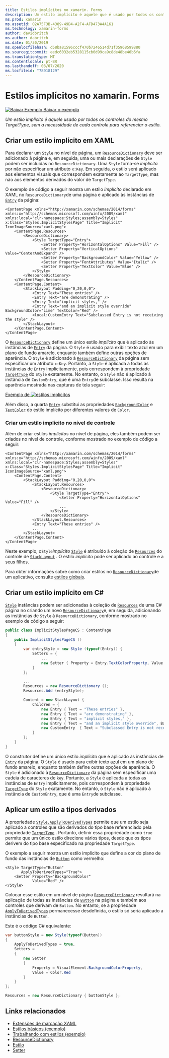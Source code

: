 ```yaml
---
title: Estilos implícitos no xamarin. Forms
description: Um estilo implícito é aquele que é usado por todos os controles de TargetType mesmo, sem a necessidade de cada controle para fazer referência ao estilo.
ms.prod: xamarin
ms.assetid: 02A75F3B-4389-49D4-A2F4-AFD473A4A161
ms.technology: xamarin-forms
author: davidbritch
ms.author: dabritch
ms.date: 01/30/2019
ms.openlocfilehash: d58ba81596cccf470b7246514d71f35968599880
ms.sourcegitcommit: eedc6032eb5328115cb0d99ca9c8de48be40b6fa
ms.translationtype: MT
ms.contentlocale: pt-BR
ms.lasthandoff: 03/07/2020
ms.locfileid: "78918129"
---
```

# <a name="implicit-styles-in-xamarinforms"></a>Estilos implícitos no xamarin. Forms

[![Baixar Exemplo](~/media/shared/download.png) Baixar o exemplo](https://docs.microsoft.com/samples/xamarin/xamarin-forms-samples/userinterface-styles-basicstyles)

_Um estilo implícito é aquele usado por todos os controles do mesmo TargetType, sem a necessidade de cada controle para referenciar o estilo._

## <a name="create-an-implicit-style-in-xaml"></a>Criar um estilo implícito em XAML

Para declarar um [`Style`](xref:Xamarin.Forms.Style) no nível de página, um [`ResourceDictionary`](xref:Xamarin.Forms.ResourceDictionary) deve ser adicionado à página e, em seguida, uma ou mais declarações de `Style` podem ser incluídas no `ResourceDictionary`. Uma `Style` torna-se *implícita* por não especificar um atributo `x:Key`. Em seguida, o estilo será aplicado aos elementos visuais que correspondem exatamente ao `TargetType`, mas não aos elementos derivados do valor de `TargetType`.

O exemplo de código a seguir mostra um estilo *implícito* declarado em XAML no `ResourceDictionary`de uma página e aplicado às instâncias de [`Entry`](xref:Xamarin.Forms.Entry) da página:

```xaml
<ContentPage xmlns="http://xamarin.com/schemas/2014/forms" xmlns:x="http://schemas.microsoft.com/winfx/2009/xaml" xmlns:local="clr-namespace:Styles;assembly=Styles" x:Class="Styles.ImplicitStylesPage" Title="Implicit" IconImageSource="xaml.png">
    <ContentPage.Resources>
        <ResourceDictionary>
            <Style TargetType="Entry">
                <Setter Property="HorizontalOptions" Value="Fill" />
                <Setter Property="VerticalOptions" Value="CenterAndExpand" />
                <Setter Property="BackgroundColor" Value="Yellow" />
                <Setter Property="FontAttributes" Value="Italic" />
                <Setter Property="TextColor" Value="Blue" />
            </Style>
        </ResourceDictionary>
    </ContentPage.Resources>
    <ContentPage.Content>
        <StackLayout Padding="0,20,0,0">
            <Entry Text="These entries" />
            <Entry Text="are demonstrating" />
            <Entry Text="implicit styles," />
            <Entry Text="and an implicit style override" BackgroundColor="Lime" TextColor="Red" />
            <local:CustomEntry Text="Subclassed Entry is not receiving the style" />
        </StackLayout>
    </ContentPage.Content>
</ContentPage>
```

O [`ResourceDictionary`](xref:Xamarin.Forms.ResourceDictionary) define um único estilo *implícito* que é aplicado às instâncias de [`Entry`](xref:Xamarin.Forms.Entry) da página. O `Style` é usado para exibir texto azul em um plano de fundo amarelo, enquanto também define outras opções de aparência. O `Style` é adicionado à [`ResourceDictionary`](xref:Xamarin.Forms.ResourceDictionary) da página sem especificar um atributo `x:Key`. Portanto, a `Style` é aplicada a todas as instâncias de `Entry` implicitamente, pois correspondem à propriedade [`TargetType`](xref:Xamarin.Forms.Style.TargetType) do `Style` exatamente. No entanto, o `Style` não é aplicado à instância de `CustomEntry`, que é uma `Entry`de subclasse. Isso resulta na aparência mostrada nas capturas de tela seguir:

[Exemplo de ![estilos implícitos](implicit-images/implicit-styles.png)](implicit-images/implicit-styles-large.png#lightbox)

Além disso, a quarta [`Entry`](xref:Xamarin.Forms.Entry) substitui as propriedades [`BackgroundColor`](xref:Xamarin.Forms.VisualElement.BackgroundColor) e [`TextColor`](xref:Xamarin.Forms.InputView.TextColor) do estilo implícito por diferentes valores de `Color`.

### <a name="create-an-implicit-style-at-the-control-level"></a>Criar um estilo implícito no nível de controle

Além de criar estilos *implícitos* no nível de página, eles também podem ser criados no nível de controle, conforme mostrado no exemplo de código a seguir:

```xaml
<ContentPage xmlns="http://xamarin.com/schemas/2014/forms" xmlns:x="http://schemas.microsoft.com/winfx/2009/xaml" xmlns:local="clr-namespace:Styles;assembly=Styles" x:Class="Styles.ImplicitStylesPage" Title="Implicit" IconImageSource="xaml.png">
    <ContentPage.Content>
        <StackLayout Padding="0,20,0,0">
            <StackLayout.Resources>
                <ResourceDictionary>
                    <Style TargetType="Entry">
                        <Setter Property="HorizontalOptions" Value="Fill" />
                        ...
                    </Style>
                </ResourceDictionary>
            </StackLayout.Resources>
            <Entry Text="These entries" />
            ...
        </StackLayout>
    </ContentPage.Content>
</ContentPage>
```

Neste exemplo, o`Style`*implícito* [`Style`](xref:Xamarin.Forms.Style) é atribuído à coleção de [`Resources`](xref:Xamarin.Forms.VisualElement.Resources) do controle de [`StackLayout`](xref:Xamarin.Forms.StackLayout) . O estilo *implícito* pode ser aplicado ao controle e a seus filhos.

Para obter informações sobre como criar estilos no [`ResourceDictionary`](xref:Xamarin.Forms.ResourceDictionary)de um aplicativo, consulte [estilos globais](~/xamarin-forms/user-interface/styles/application.md).

## <a name="create-an-implicit-style-in-c35"></a>Criar um estilo implícito em C&#35;

[`Style`](xref:Xamarin.Forms.Style) instâncias podem ser adicionadas à coleção de [`Resources`](xref:Xamarin.Forms.VisualElement.Resources) de uma C# página no criando um novo [`ResourceDictionary`](xref:Xamarin.Forms.ResourceDictionary)e, em seguida, adicionando as instâncias de `Style` à `ResourceDictionary`, conforme mostrado no exemplo de código a seguir:

```csharp
public class ImplicitStylesPageCS : ContentPage
{
    public ImplicitStylesPageCS ()
    {
        var entryStyle = new Style (typeof(Entry)) {
            Setters = {
                ...
                new Setter { Property = Entry.TextColorProperty, Value = Color.Blue }
            }
        };

        ...
        Resources = new ResourceDictionary ();
        Resources.Add (entryStyle);

        Content = new StackLayout {
            Children = {
                new Entry { Text = "These entries" },
                new Entry { Text = "are demonstrating" },
                new Entry { Text = "implicit styles," },
                new Entry { Text = "and an implicit style override", BackgroundColor = Color.Lime, TextColor = Color.Red },
                new CustomEntry  { Text = "Subclassed Entry is not receiving the style" }
            }
        };
    }
}
```

O construtor define um único estilo *implícito* que é aplicado às instâncias de [`Entry`](xref:Xamarin.Forms.Entry) da página. O `Style` é usado para exibir texto azul em um plano de fundo amarelo, enquanto também define outras opções de aparência. O `Style` é adicionado à [`ResourceDictionary`](xref:Xamarin.Forms.ResourceDictionary) da página sem especificar uma cadeia de caracteres de `key`. Portanto, a `Style` é aplicada a todas as instâncias de `Entry` implicitamente, pois correspondem à propriedade [`TargetType`](xref:Xamarin.Forms.Style.TargetType) do `Style` exatamente. No entanto, o `Style` não é aplicado à instância de `CustomEntry`, que é uma `Entry`de subclasse.

## <a name="apply-a-style-to-derived-types"></a>Aplicar um estilo a tipos derivados

A propriedade [`Style.ApplyToDerivedTypes`](xref:Xamarin.Forms.Style.ApplyToDerivedTypes) permite que um estilo seja aplicado a controles que são derivados do tipo base referenciado pela propriedade [`TargetType`](xref:Xamarin.Forms.Style.TargetType) . Portanto, definir essa propriedade como `true` permite que um único estilo direcione vários tipos, desde que os tipos derivem do tipo base especificado na propriedade `TargetType`.

O exemplo a seguir mostra um estilo implícito que define a cor do plano de fundo das instâncias de [`Button`](xref:Xamarin.Forms.Button) como vermelho:

```xaml
<Style TargetType="Button"
       ApplyToDerivedTypes="True">
    <Setter Property="BackgroundColor"
            Value="Red" />
</Style>
```

Colocar esse estilo em um nível de página [`ResourceDictionary`](xref:Xamarin.Forms.ResourceDictionary) resultará na aplicação de todas as instâncias de [`Button`](xref:Xamarin.Forms.Button) na página e também aos controles que derivam de `Button`. No entanto, se a propriedade [`ApplyToDerivedTypes`](xref:Xamarin.Forms.Style.ApplyToDerivedTypes) permanecesse desdefinida, o estilo só seria aplicado a instâncias de `Button`.

Este é o código C# equivalente:

```csharp
var buttonStyle = new Style(typeof(Button))
{
    ApplyToDerivedTypes = true,
    Setters =
    {
        new Setter
        {
            Property = VisualElement.BackgroundColorProperty,
            Value = Color.Red
        }
    }
};

Resources = new ResourceDictionary { buttonStyle };
```

## <a name="related-links"></a>Links relacionados

- [Extensões de marcação XAML](~/xamarin-forms/xaml/xaml-basics/xaml-markup-extensions.md)
- [Estilos básicos (exemplo)](https://docs.microsoft.com/samples/xamarin/xamarin-forms-samples/userinterface-styles-basicstyles)
- [Trabalhando com estilos (exemplo)](https://docs.microsoft.com/samples/xamarin/xamarin-forms-samples/workingwithstyles)
- [ResourceDictionary](xref:Xamarin.Forms.ResourceDictionary)
- [Estilo](xref:Xamarin.Forms.Style)
- [Setter](xref:Xamarin.Forms.Setter)
